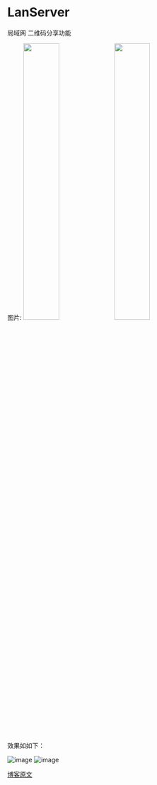 # LanServer
局域网 二维码分享功能

图片:
<img src="https://img-blog.csdn.net/20180715122937846?watermark/2/text/aHR0cHM6Ly9ibG9nLmNzZG4ubmV0L3UwMTE0MTg5NDM=/font/5a6L5L2T/fontsize/400/fill/I0JBQkFCMA==/dissolve/70" width="40%" alt=""/>      <img src="https://img-blog.csdn.net/20180715122952369?watermark/2/text/aHR0cHM6Ly9ibG9nLmNzZG4ubmV0L3UwMTE0MTg5NDM=/font/5a6L5L2T/fontsize/400/fill/I0JBQkFCMA==/dissolve/70" width="40%" alt=""/>

效果如如下：

![image](https://github.com/LillteZheng/LanServer/raw/master/gif/normal.gif)
![image](https://github.com/LillteZheng/LanServer/raw/master/gif/password.gif)

[博客原文](https://blog.csdn.net/u011418943/article/details/81051646)
